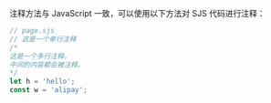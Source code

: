 注释方法与 JavaScript 一致，可以使用以下方法对 SJS 代码进行注释：

```javascript
// page.sjs
// 这是一个单行注释
/*
这是一个多行注释。
中间的内容都会被注释。
*/
let h = 'hello';
const w = 'alipay';
```
